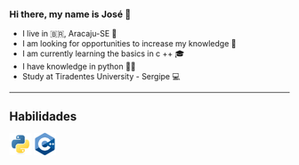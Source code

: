### Hi there, my name is José 👋

* I live in 🇧🇷, Aracaju-SE 🌅
* I am looking for opportunities to increase my knowledge 🧠
* I am currently learning the basics in c ++ 🎓
* I have knowledge in python 👨‍🎓
* Study at Tiradentes University - Sergipe 💻
----------------------------------------------------------------
## Habilidades
<img src = "https://raw.githubusercontent.com/devicons/devicon/master/icons/python/python-original.svg" alt="rails" width="40" height= "40" style="max-
width:100%;"></img>
<img src = "https://raw.githubusercontent.com/devicons/devicon/master/icons/cplusplus/cplusplus-original.svg" alt="rails" width="40" height= "40" style="max-
width:100%;"></img>
<!--
**Regulus01/Regulus01** is a ✨ _special_ ✨ repository because its `README.md` (this file) appears on your GitHub profile.
Here are some ideas to get you started:

- 🔭 I’m currently working on ...
- 🌱 I’m currently learning ...
- 👯 I’m looking to collaborate on ...
- 🤔 I’m looking for help with ...
- 💬 Ask me about ...
- 📫 How to reach me: ...
- 😄 Pronouns: ...
- ⚡ Fun fact: ...
-->
